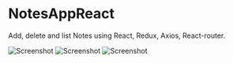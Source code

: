 # NotesAppReact
Add, delete and list Notes using React, Redux, Axios, React-router.

![Screenshot](https://raw.githubusercontent.com/vaccarov/NotesAppReact/master/index.png)
![Screenshot](https://raw.githubusercontent.com/vaccarov/NotesAppReact/master/note.png)
![Screenshot](https://raw.githubusercontent.com/vaccarov/NotesAppReact/master/new.png)
